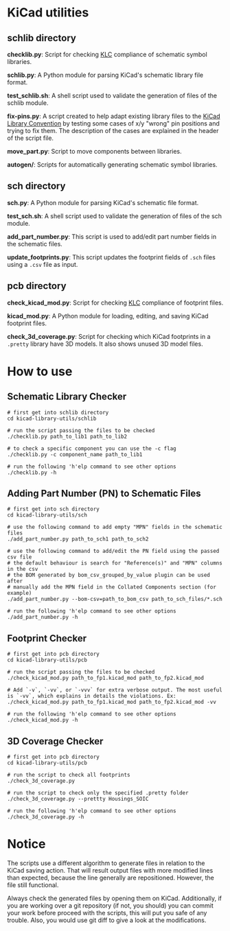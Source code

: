 
KiCad utilities
===============

## schlib directory

**checklib.py**: Script for checking [KLC][] compliance of schematic symbol libraries.

**schlib.py**: A Python module for parsing KiCad's schematic library file format.

**test_schlib.sh**: A shell script used to validate the generation of files of the schlib module.

**fix-pins.py**: A script created to help adapt existing library files to the [KiCad Library Convention][KLC] by testing some cases of x/y "wrong" pin positions and trying to fix them. The description of the cases are explained in the header of the script file.

**move_part.py**: Script to move components between libraries.

**autogen/**: Scripts for automatically generating schematic symbol libraries.

## sch directory

**sch.py**: A Python module for parsing KiCad's schematic file format.

**test_sch.sh**: A shell script used to validate the generation of files of the sch module.

**add_part_number.py**: This script is used to add/edit part number fields in the schematic files.

**update_footprints.py**: This script updates the footprint fields of `.sch` files using a `.csv` file as input.

## pcb directory

**check_kicad_mod.py**: Script for checking [KLC][] compliance of footprint files.

**kicad_mod.py**: A Python module for loading, editing, and saving KiCad footprint files.

**check_3d_coverage.py**: Script for checking which KiCad footprints in a `.pretty` library have 3D models. It also shows unused 3D model files.

[KLC]: http://kicad-pcb.org/libraries/klc/

How to use
==========

## Schematic Library Checker

    # first get into schlib directory
    cd kicad-library-utils/schlib

    # run the script passing the files to be checked
    ./checklib.py path_to_lib1 path_to_lib2

    # to check a specific component you can use the -c flag
    ./checklib.py -c component_name path_to_lib1

    # run the following 'h'elp command to see other options
    ./checklib.py -h

## Adding Part Number (PN) to Schematic Files

    # first get into sch directory
    cd kicad-library-utils/sch

    # use the following command to add empty "MPN" fields in the schematic files
    ./add_part_number.py path_to_sch1 path_to_sch2

    # use the following command to add/edit the PN field using the passed csv file
    # the default behaviour is search for "Reference(s)" and "MPN" columns in the csv
    # the BOM generated by bom_csv_grouped_by_value plugin can be used after
    # manually add the MPN field in the Collated Components section (for example)
    ./add_part_number.py --bom-csv=path_to_bom_csv path_to_sch_files/*.sch

    # run the following 'h'elp command to see other options
    ./add_part_number.py -h


## Footprint Checker

    # first get into pcb directory
    cd kicad-library-utils/pcb

    # run the script passing the files to be checked
    ./check_kicad_mod.py path_to_fp1.kicad_mod path_to_fp2.kicad_mod
    
    # Add `-v`, `-vv`, or `-vvv` for extra verbose output. The most useful is `-vv`, which explains in details the violations. Ex: 
    ./check_kicad_mod.py path_to_fp1.kicad_mod path_to_fp2.kicad_mod -vv

    # run the following 'h'elp command to see other options
    ./check_kicad_mod.py -h


## 3D Coverage Checker

    # first get into pcb directory
    cd kicad-library-utils/pcb

    # run the script to check all footprints
    ./check_3d_coverage.py

    # run the script to check only the specified .pretty folder
    ./check_3d_coverage.py --prettty Housings_SOIC

    # run the following 'h'elp command to see other options
    ./check_3d_coverage.py -h


Notice
======

The scripts use a different algorithm to generate files in relation to the KiCad saving action. That will result output files with more modified lines than expected, because the line generally are repositioned. However, the file still functional.

Always check the generated files by opening them on KiCad. Additionally, if you are working over a git repository (if not, you should) you can commit your work before proceed with the scripts, this will put you safe of any trouble. Also, you would use git diff to give a look at the modifications.
